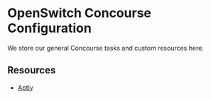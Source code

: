# OpenSwitch Concourse Configuration

We store our general Concourse tasks and custom resources here.

## Resources

- [Aptly](resources/aptly-publish)

